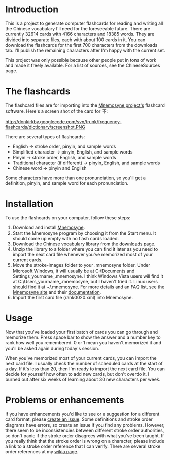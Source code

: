 # Introduction #

This is a project to generate computer flashcards for reading and writing all the Chinese vocabulary I'll need for the foreseeable future. There are currently 32614 cards with 4166 characters and 18385 words. They are divided into separate files, each with about 100 cards in it. You can download the flashcards for the first 700 characters from the downloads tab. I'll publish the remaining characters after I'm happy with the current set.

This project was only possible because other people put in tons of work and made it freely available. For a list of sources, see the ChineseSources page.

# The flashcards #

The flashcard files are for importing into the [Mnemosyne project's](http://www.mnemosyne-proj.org/) flashcard software. Here's a screen shot of the card for 不:

http://donkirkby.googlecode.com/svn/trunk/frequency-flashcards/dictionary/screenshot.PNG

There are several types of flashcards:
  * English -> stroke order, pinyin, and sample words
  * Simplified character -> pinyin, English, and sample words
  * Pinyin -> stroke order, English, and sample words
  * Traditional character (if different) -> pinyin, English, and sample words
  * Chinese word -> pinyin and English

Some characters have more than one pronunciation, so you'll get a definition, pinyin, and sample word for each pronunciation.


# Installation #
To use the flashcards on your computer, follow these steps:
  1. Download and install [Mnemosyne](http://mnemosyne-proj.org/download-mnemosyne.php).
  1. Start the Mnemosyne program by choosing it from the Start menu. It should come up empty with no flash cards loaded.
  1. Download the Chinese vocabulary library from the [downloads page](http://code.google.com/p/donkirkby/downloads/).
  1. Unzip the library to a folder where you can find it later as you need to import the next card file whenever you've memorized most of your current cards.
  1. Move the stroke-images folder to your .mnemosyne folder. Under Microsoft Windows, it will usually be at C:\Documents and Settings\_yourname_\.mnemosyne. I think Windows Vista users will find it at C:\Users\_yourname_\.mnemosyne, but I haven't tried it. Linux users should find it at ~/.mnemosyne. For more details and an FAQ list, see the [Mnemosyne site](http://www.mnemosyne-proj.org/) and their [documentation](http://www.mnemosyne-proj.org/help/index.php).
  1. Import the first card file (rank0020.xml) into Mnemosyne.

# Usage #
Now that you've loaded your first batch of cards you can go through and memorize them. Press space bar to show the answer and a number key to rank how well you remembered. 0 or 1 mean you haven't memorized it and you'll be asked again during today's session.

When you've memorized most of your current cards, you can import the next card file. I usually check the number of scheduled cards at the start of a day. If it's less than 20, then I'm ready to import the next card file. You can decide for yourself how often to add new cards, but don't overdo it. I burned out after six weeks of learning about 30 new characters per week.

# Problems or enhancements #
If you have enhancements you'd like to see or a suggestion for a different card format, please [create an issue](http://code.google.com/p/donkirkby/issues/list).
Some definitions and stroke order diagrams have errors, so create an issue if you find any problems. However, there seem to be inconsistencies between different stroke order authorities, so don't panic if the stroke order disagrees with what you've been taught. If you really think that the stroke order is wrong on a character, please include a link to a stroke order reference that I can verify. There are several stroke order references at my [wikia page](http://scratchpad.wikia.com/wiki/Learning_Chinese_-_Tools).